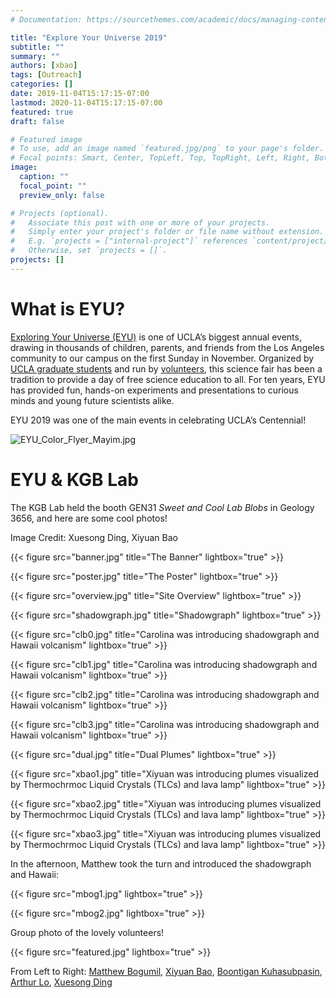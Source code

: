 ```yaml
---
# Documentation: https://sourcethemes.com/academic/docs/managing-content/

title: "Explore Your Universe 2019"
subtitle: ""
summary: ""
authors: [xbao]
tags: [Outreach]
categories: []
date: 2019-11-04T15:17:15-07:00
lastmod: 2020-11-04T15:17:15-07:00
featured: true
draft: false

# Featured image
# To use, add an image named `featured.jpg/png` to your page's folder.
# Focal points: Smart, Center, TopLeft, Top, TopRight, Left, Right, BottomLeft, Bottom, BottomRight.
image:
  caption: ""
  focal_point: ""
  preview_only: false

# Projects (optional).
#   Associate this post with one or more of your projects.
#   Simply enter your project's folder or file name without extension.
#   E.g. `projects = ["internal-project"]` references `content/project/deep-learning/index.md`.
#   Otherwise, set `projects = []`.
projects: []
---
```


# What is EYU?

[Exploring Your Universe (EYU)](https://www.physicalsciences.ucla.edu/eyu/) is one of UCLA’s biggest annual events, drawing in thousands of children, parents, and friends from the Los Angeles community to our campus on the first Sunday in November. Organized by [UCLA graduate students](https://www.exploringyouruniverse.org/about) and run by [volunteers](https://www.exploringyouruniverse.org/participant-info), this science fair has been a tradition to provide a day of free science education to all. For ten years, EYU has provided fun, hands-on experiments and presentations to curious minds and young future scientists alike. 

EYU 2019 was one of the main events in celebrating UCLA’s Centennial!

![EYU_Color_Flyer_Mayim.jpg](https://images.squarespace-cdn.com/content/v1/595e755db3db2b6299951605/1572369151044-YU47BK5XWKOIZ6S4DWTE/ke17ZwdGBToddI8pDm48kNvT88LknE-K9M4pGNO0Iqd7gQa3H78H3Y0txjaiv_0fDoOvxcdMmMKkDsyUqMSsMWxHk725yiiHCCLfrh8O1z5QPOohDIaIeljMHgDF5CVlOqpeNLcJ80NK65_fV7S1USOFn4xF8vTWDNAUBm5ducQhX-V3oVjSmr829Rco4W2Uo49ZdOtO_QXox0_W7i2zEA/EYU_Color_Flyer_Mayim.jpg?format=1000w)

# EYU & KGB Lab 

The KGB Lab held the booth GEN31 *Sweet and Cool Lab Blobs* in Geology 3656, and here are some cool photos! 

Image Credit: Xuesong Ding, Xiyuan Bao



{{< figure src="banner.jpg" title="The Banner" lightbox="true" >}}

{{< figure src="poster.jpg" title="The Poster" lightbox="true" >}}

{{< figure src="overview.jpg" title="Site Overview" lightbox="true" >}}

{{< figure src="shadowgraph.jpg" title="Shadowgraph" lightbox="true" >}}

{{< figure src="clb0.jpg" title="Carolina was introducing shadowgraph and Hawaii volcanism" lightbox="true" >}}

{{< figure src="clb1.jpg" title="Carolina was introducing shadowgraph and Hawaii volcanism" lightbox="true" >}}

{{< figure src="clb2.jpg" title="Carolina was introducing shadowgraph and Hawaii volcanism" lightbox="true" >}}

{{< figure src="clb3.jpg" title="Carolina was introducing shadowgraph and Hawaii volcanism" lightbox="true" >}}

{{< figure src="dual.jpg" title="Dual Plumes" lightbox="true" >}}



{{< figure src="xbao1.jpg" title="Xiyuan was introducing plumes visualized by Thermochrmoc Liquid Crystals (TLCs) and lava lamp" lightbox="true" >}}

{{< figure src="xbao2.jpg" title="Xiyuan was introducing plumes visualized by Thermochrmoc Liquid Crystals (TLCs) and lava lamp" lightbox="true" >}}

{{< figure src="xbao3.jpg" title="Xiyuan was introducing plumes visualized by Thermochrmoc Liquid Crystals (TLCs) and lava lamp" lightbox="true" >}}

In the afternoon, Matthew took the turn and introduced the shadowgraph and Hawaii:

 

{{< figure src="mbog1.jpg"  lightbox="true" >}}

{{< figure src="mbog2.jpg"  lightbox="true" >}}

Group photo of the lovely volunteers! 

{{< figure src="featured.jpg"   lightbox="true" >}}

From Left to Right: [Matthew Bogumil](kgb/author/matthew-bogumil/), [Xiyuan Bao](kgb/author/xiyuan-bao/), [Boontigan Kuhasubpasin](kgb/author/boontigan-kuhasubpasin/), [Arthur Lo](arthur-lo), [Xuesong Ding](/kgb/author/xuesong-ding/)

